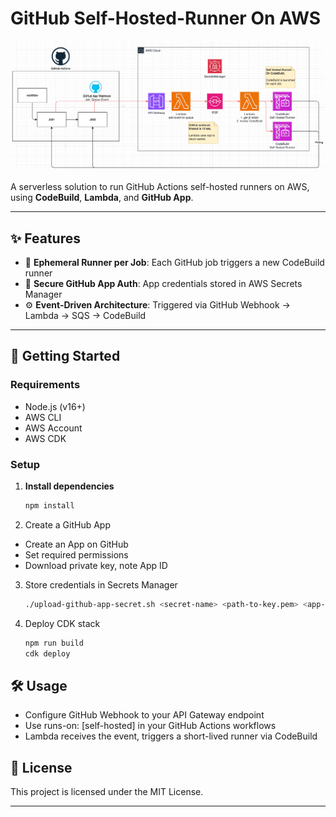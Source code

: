 # GitHub Self-Hosted-Runner On AWS

![alt text](image.png)

A serverless solution to run GitHub Actions self-hosted runners on AWS, using **CodeBuild**, **Lambda**, and **GitHub App**.  

---

## ✨ Features

- 🧩 **Ephemeral Runner per Job**: Each GitHub job triggers a new CodeBuild runner  
- 🔐 **Secure GitHub App Auth**: App credentials stored in AWS Secrets Manager  
- ⚙️ **Event-Driven Architecture**: Triggered via GitHub Webhook → Lambda → SQS → CodeBuild

---

## 🚀 Getting Started

### Requirements

- Node.js (v16+)
- AWS CLI
- AWS Account
- AWS CDK

### Setup

1. **Install dependencies**

   ```bash
   npm install
   ```
2. Create a GitHub App
- Create an App on GitHub
- Set required permissions
- Download private key, note App ID

3. Store credentials in Secrets Manager
   ```bash
   ./upload-github-app-secret.sh <secret-name> <path-to-key.pem> <app-id>
   ```

4. Deploy CDK stack
   ```bash
   npm run build
   cdk deploy
   ```

## 🛠 Usage
- Configure GitHub Webhook to your API Gateway endpoint
- Use runs-on: [self-hosted] in your GitHub Actions workflows
- Lambda receives the event, triggers a short-lived runner via CodeBuild

## 📄 License
This project is licensed under the MIT License.

---
